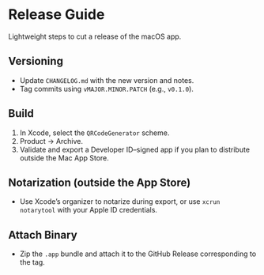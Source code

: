 # Release Guide

Lightweight steps to cut a release of the macOS app.

## Versioning

- Update `CHANGELOG.md` with the new version and notes.
- Tag commits using `vMAJOR.MINOR.PATCH` (e.g., `v0.1.0`).

## Build

1. In Xcode, select the `QRCodeGenerator` scheme.
2. Product → Archive.
3. Validate and export a Developer ID–signed app if you plan to distribute outside the Mac App Store.

## Notarization (outside the App Store)

- Use Xcode’s organizer to notarize during export, or use `xcrun notarytool` with your Apple ID credentials.

## Attach Binary

- Zip the `.app` bundle and attach it to the GitHub Release corresponding to the tag.

